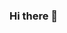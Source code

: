 ### Hi there 👋

<!--
**alphaofficial/alphaofficial** is a ✨ _special_ ✨ repository because its `README.md` (this file) appears on your GitHub profile.


I'm ~~a shadow monarch~~ fullstack engineer. 

- 🔭 I’m currently working with [Sovtech](https://sovtech.com) and my day job involves building scaleable software using Typscript, NodeJS, React, React Native, Graphql, AWS and more
- 🚀 I'm learning to build machine learning softwares and systems.
- 👾 I'm currently interested in constructing buildings in Minecraft.
- 🌭 My dream: `while(sleeping){money++;}`
- ⚡ Fun fact: If you traveled at the speed of light, time would stop

My GitHub stats (powered by [github-readme-stats](https://github.com/anuraghazra/github-readme-stats)):

[![github stats](https://github-readme-stats.vercel.app/api?username=alphaofficial&show_icons=true&hide_title=true&hide_border=true)](https://zxh.io)


-->
